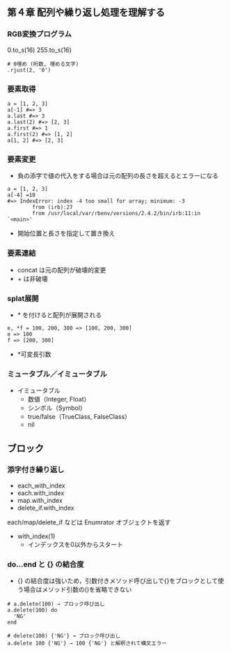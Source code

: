 ## 第４章 配列や繰り返し処理を理解する

### RGB変換プログラム

0.to_s(16)
255.to_s(16)

```
# 0埋め (桁数, 埋める文字)
.rjust(2, '0')
```

### 要素取得

```
a = [1, 2, 3]
a[-1] #=> 3
a.last #=> 3
a.last(2) #=> [2, 3]
a.first #=> 1
a.first(2) #=> [1, 2]
a[1, 2] #=> [2, 3]
```

### 要素変更
- 負の添字で値の代入をする場合は元の配列の長さを超えるとエラーになる

```
a = [1, 2, 3]
a[-4] =10 
#=> IndexError: index -4 too small for array; minimum: -3
        from (irb):27
        from /usr/local/var/rbenv/versions/2.4.2/bin/irb:11:in `<main>'
```

- 開始位置と長さを指定して置き換え

### 要素連結
- concat は元の配列が破壊的変更
- \+ は非破壊

### splat展開

- \* を付けると配列が展開される

```
e, *f = 100, 200, 300 => [100, 200, 300]
e => 100
f => [200, 300]
```

- *可変長引数

### ミュータブル／イミュータブル

- イミュータブル
    - 数値（Integer, Float） 
    - シンボル（Symbol）
    - true/false（TrueClass, FalseClass）
    - nil

## ブロック
### 添字付き繰り返し

- each_with_index
- each.with_index
- map.with_index
- delete_if.with_index

each/map/delete_if などは Enumrator オブジェクトを返す

- with_index(1)
    - インデックスを0以外からスタート

### do...end と {} の結合度

- {} の結合度は強いため，引数付きメソッド呼び出しで{}をブロックとして使う場合はメソッド引数の()を省略できない

```
# a.delete(100) → ブロック呼び出し
a.delete(100) do
  'NG'
end

# delete(100) {'NG'} → ブロック呼び出し
a.delete 100 {'NG'} → 100 {'NG'} と解釈されて構文エラー
```


